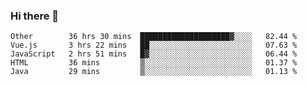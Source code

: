 ### Hi there 👋

<!--
**Hundeklemmen/Hundeklemmen** is a ✨ _special_ ✨ repository because its `README.md` (this file) appears on your GitHub profile.

Here are some ideas to get you started:

- 🔭 I’m currently working on ...
- 🌱 I’m currently learning ...
- 👯 I’m looking to collaborate on ...
- 🤔 I’m looking for help with ...
- 💬 Ask me about ...
- 📫 How to reach me: ...
- 😄 Pronouns: ...
- ⚡ Fun fact: ...
-->
<!--START_SECTION:waka-->
```text
Other        36 hrs 30 mins  ████████████████████▓░░░░   82.44 % 
Vue.js       3 hrs 22 mins   ██░░░░░░░░░░░░░░░░░░░░░░░   07.63 % 
JavaScript   2 hrs 51 mins   █▓░░░░░░░░░░░░░░░░░░░░░░░   06.44 % 
HTML         36 mins         ▒░░░░░░░░░░░░░░░░░░░░░░░░   01.37 % 
Java         29 mins         ▒░░░░░░░░░░░░░░░░░░░░░░░░   01.13 % 
```
<!--END_SECTION:waka-->
